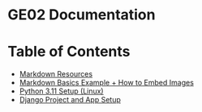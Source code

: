 # GE02 Documentation

# Table of Contents

- [Markdown Resources](https://github.com/C0atRack/GE02-Collab/blob/main/documentation/Doc-Markdown%20Resources.md)
- [Markdown Basics Example + How to Embed Images](https://github.com/C0atRack/GE02-Collab/blob/main/documentation/Doc-Markdown%20Example.md)
- [Python 3.11 Setup (Linux)](https://github.com/C0atRack/GE02-Collab/blob/main/documentation/Doc-Linux%20Setup.md)
- [Django Project and App Setup](https://github.com/C0atRack/GE02-Collab/blob/main/documentation/Doc-Django%20Project%20and%20App%20Setup.md)

